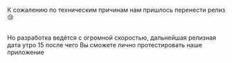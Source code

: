 К сожалению по техническим причинам нам пришлось перенести релиз 😢</br></br>

Но разработка ведётся с огромной скоростью, дальнейшая релизная дата утро 15 после чего Вы сможете лично протестировать наше приложение
